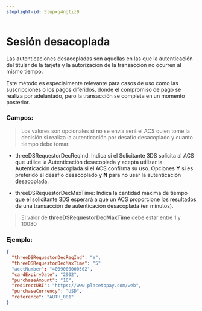 ```yaml
---
stoplight-id: 5lupxg4ngtiz9
---
```


# Sesión desacoplada

Las autenticaciones desacopladas son aquellas en las que la autenticación del titular de la tarjeta y la autorización de la transacción no ocurren al mismo tiempo.

Este método es especialmente relevante para casos de uso como las suscripciones o los pagos diferidos, donde el compromiso de pago se realiza por adelantado, pero la transacción se completa en un momento posterior.

### Campos:

> Los valores son opcionales si no se envía será el ACS quien tome la decisión si realiza la autenticación por desafío desacoplado y cuanto tiempo debe tomar.

- threeDSRequestorDecReqInd: Indica si el Solicitante 3DS solicita al ACS que utilice la Autenticación desacoplada y acepta utilizar la Autenticación desacoplada si el ACS confirma su uso. Opciones **Y** si es preferido el desafío desacoplado y **N** para no usar la autenticación desacoplada.

- threeDSRequestorDecMaxTime: Indica la cantidad máxima de tiempo que el solicitante 3DS esperará a que un ACS proporcione los resultados de una transacción de autenticación desacoplada (en minutos).

> El valor de **threeDSRequestorDecMaxTime** debe estar entre 1 y 10080

### Ejemplo:

```json
{
  "threeDSRequestorDecReqInd": "Y",
  "threeDSRequestorDecMaxTime": "5"
  "acctNumber": "4009000000502",
  "cardExpiryDate": "2902",
  "purchaseAmount": "10",
  "redirectURI": "https://www.placetopay.com/web",
  "purchaseCurrency": "USD",
  "reference": "AUTH_001"
}
```
